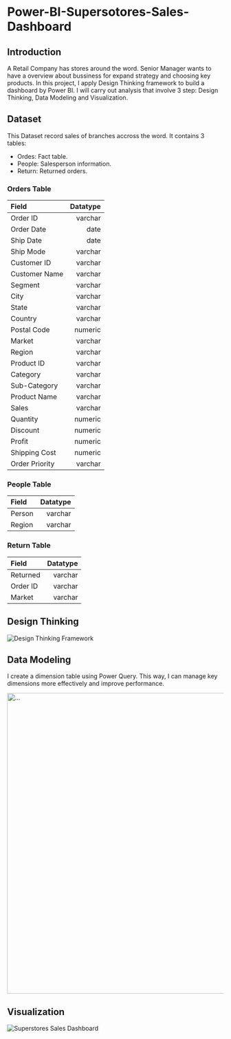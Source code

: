 # Power-BI-Supersotores-Sales-Dashboard
## Introduction
A Retail Company has stores around the word. Senior Manager wants to have a overview about bussiness for expand strategy and choosing key products. In this project, I apply Design Thinking framework to build a dashboard by Power BI. I will carry out analysis that involve 3 step: Design Thinking, Data Modeling and Visualization.
## Dataset
This Dataset record sales of branches accross the word. It contains 3 tables:
- Ordes: Fact table.
- People: Salesperson information.
- Return: Returned orders.
### Orders Table
|Field|Datatype|
|:----|-------:|
|Order ID|varchar|
|Order Date|date| 
|Ship Date|date|
|Ship Mode|varchar|
|Customer ID|varchar|
|Customer Name|varchar|
|Segment|varchar|
|City|varchar|
|State|varchar|
|Country|varchar|
|Postal Code|numeric|
|Market|varchar|
|Region|varchar|
|Product ID|varchar|
|Category|varchar|
|Sub-Category|varchar|
|Product Name|varchar|
|Sales|varchar|
|Quantity|numeric|
|Discount|numeric|
|Profit|numeric|
|Shipping Cost|numeric|
|Order Priority|varchar|

### People Table
|Field|Datatype|
|:----|-------:|
|Person|varchar|
|Region|varchar|

### Return Table
|Field|Datatype|
|:----|-------:|
|Returned|varchar|
|Order ID|varchar|
|Market|varchar|

## Design Thinking
![Design Thinking Framework](https://github.com/ducpham131/Power-BI-Supersotores-Sales-Dashboard/assets/169105426/8ae7d84c-8199-434a-a5ab-2d124eb4ecb5)


## Data Modeling
I create a dimension table using Power Query. This way, I can manage key dimensions more effectively and improve performance.

<img src="https://github.com/ducpham131/Power-BI-Supersotores-Sales-Dashboard/assets/169105426/94c87618-77ac-4dd7-a269-78240bada272" alt="..." width="700" />

## Visualization

![Superstores Sales Dashboard](https://github.com/ducpham131/Power-BI-Supersotores-Sales-Dashboard/assets/169105426/47676119-9187-4b2d-b30e-ce7289baae70)


